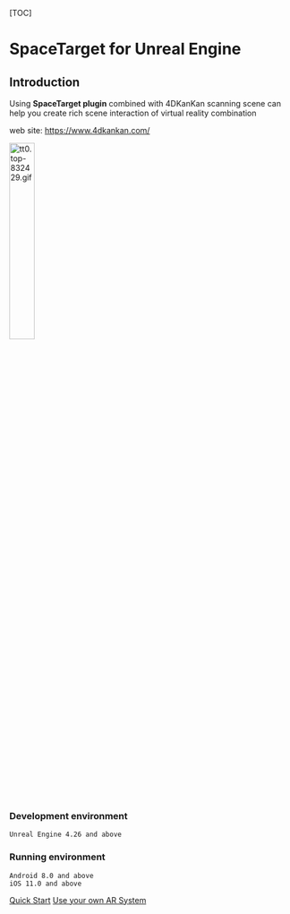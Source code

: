 [TOC]


# SpaceTarget for Unreal Engine

## Introduction
Using  **SpaceTarget plugin**  combined with 4DKanKan scanning scene can help you create rich scene interaction of virtual reality combination

web site: https://www.4dkankan.com/

<img src=doc/ueimgs/60ddcb1246dc4.gif width = "30%"  alt="tt0.top-832429.gif"/>

### Development environment

	Unreal Engine 4.26 and above

### Running environment

	Android 8.0 and above
	iOS 11.0 and above


[Quick Start](QUICKSTART_EN.md "Quick Start")
[Use your own AR System](OTHERARSYSTEM_EN.md "Use your own AR System")